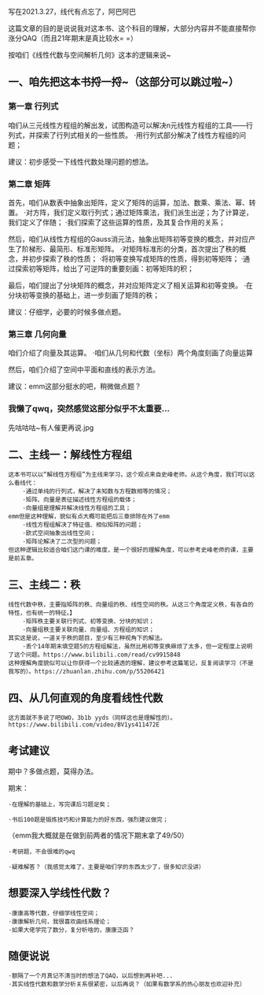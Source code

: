写在2021.3.27，线代有点忘了，阿巴阿巴

这篇文章的目的是说说我对这本书、这个科目的理解，大部分内容并不能直接帮你涨分QAQ（而且21年期末是真比较水= =）


按咱们《线性代数与空间解析几何》这本的逻辑来说~

## 一、咱先把这本书捋一捋~（这部分可以跳过啦~）

### 第一章 行列式

咱们从三元线性方程组的解出发，试图构造可以解决n元线性方程组的工具——行列式，并探索了行列式相关的一些性质。
    ·用行列式部分解决了线性方程组的问题；

建议：初步感受一下线性代数处理问题的想法。

### 第二章 矩阵

首先，咱们从数表中抽象出矩阵，定义了矩阵的运算，加法、数乘、乘法、幂、转置。
    ·对方阵，我们定义取行列式；通过矩阵乘法，我们派生出逆；为了计算逆，我们定义了伴随；
    ·我们探索了这些运算的性质，及其复合作用的关系；
    
然后，咱们从线性方程组的Gauss消元法，抽象出矩阵初等变换的概念，并对应产生了阶梯形、最简形、标准形矩阵。
    ·对矩阵标准形的分类，首次提出了秩的概念，并初步探索了秩的性质；
    ·将初等变换写成矩阵的性质，得到初等矩阵；
    ·通过探索初等矩阵，给出了可逆阵的重要刻画：初等矩阵的积；
    
最后，咱们提出了分块矩阵的概念，并对应矩阵定义了相关运算和初等变换。
    ·在分块初等变换的基础上，进一步刻画了矩阵的秩；

建议：仔细学，必要的时候多做点题。

### 第三章 几何向量

咱们介绍了向量及其运算。
    ·咱们从几何和代数（坐标）两个角度刻画了向量运算
    
然后，咱们介绍了空间中平面和直线的表示方法。

建议：emm这部分挺水的吧，稍微做点题？

### 我懒了qwq，突然感觉这部分似乎不太重要...
先咕咕咕~有人催更再说.jpg


## 二、主线一：解线性方程组

    这本书可以以“解线性方程组”为主线来学习，这个观点来自史峰老师。从这个角度，我们可以这么看线代：
        ·通过单纯的行列式，解决了未知数与方程数相等的情况；
        ·矩阵、向量是表征描述线性方程组的载体；
        ·向量组是理解并解决线性方程组的工具；
    emm但是这种理解，貌似有点大概可能把后三章排除在外了emm
        ·线性方程组解决了特征值、相似矩阵的问题；
        ·欧式空间抽象出线性空间；
        ·矩阵论解决了二次型的问题；
    但这种逻辑比较适合咱们这门课的难度，是一个很好的理解角度，可以参考史峰老师的课，主要是前五章。

## 三、主线二：秩

    线性代数中秩，主要指矩阵的秩、向量组的秩、线性空间的秩。从这三个角度定义秩，有各自的特性，也有统一的特征。】
        ·矩阵秩主要关联行列式、初等变换、分块的知识；
        ·向量组秩主要关联向量、向量组、方程组的知识；
    其实这是说，一道关于秩的题目，至少有三种视角下的解法。
        ·丢个14年期末填空题5的方程组解法，虽然比用初等变换麻烦了太多，但一定程度上说明了这个问题。https://www.bilibili.com/read/cv9915848
    这种理解角度貌似可以让你获得一个比较通透的理解，建议参考这篇笔记，反复阅读学习（不是我写的）。https://zhuanlan.zhihu.com/p/55206421

## 四、从几何直观的角度看线性代数

    这方面就不多说了吧OWO，3b1b yyds（同样这也是理解性的）。https://www.bilibili.com/video/BV1ys411472E

## 考试建议

期中？多做点题，莫得办法。

期末：

    ·在理解的基础上，写完课后习题足矣；
    
    ·书后100题是锻炼技巧和计算能力的好东西，强烈建议做完；
    
（emm我大概就是在做到前两者的情况下期末拿了49/50）

    ·考研题，不会很难的qwq
    
    ·疑难解答？（我感觉太难了，主要是咱们学的东西太少了，很多知识没讲）

## 想要深入学线性代数？

    ·康康高等代数，仔细学线性空间；
    ·康康解析几何，我很喜欢曲线系理论；
    ·如果大佬学完了数分，复分析啥的，康康泛函？

## 随便说说

    ·额隔了一个月真记不清当时的想法了QAQ，以后想到再补吧...
    ·其实线性代数和数学分析关系很紧密，以后再说？（如果有数学系的热心朋友也欢迎补充）
